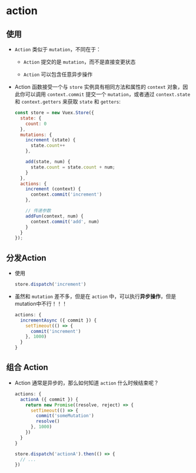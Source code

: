 # action

## 使用

+ `Action` 类似于 `mutation`，不同在于：

  - `Action` 提交的是 `mutation`，而不是直接变更状态

  - `Action` 可以包含任意异步操作

+ Action 函数接受一个与 `store` 实例具有相同方法和属性的 `context` 对象，因此你可以调用 `context.commit` 提交一个 `mutation`，或者通过 `context.state` 和 `context.getters` 来获取 `state` 和 `getters`:

    ```js
    const store = new Vuex.Store({
      state: {
        count: 0
      },
      mutations: {
        increment (state) {
          state.count++
        },

        add(state, num) {
          state.count = state.count + num;
        }
      },
      actions: {
        increment (context) {
          context.commit('increment')
        },

        // 传递参数
        addFun(context, num) {
          context.commit('add', num)
        }
      }
    });
    ```

## 分发Action

+ 使用

    ```js
    store.dispatch('increment')
    ```

+ 虽然和 `mutation` 差不多，但是在 `action` 中，可以执行**异步操作**，但是mutation中不行！！！

    ```js
    actions: {
      incrementAsync ({ commit }) {
        setTimeout(() => {
          commit('increment')
        }, 1000)
      }
    }
    ```

## 组合 Action

+ Action 通常是异步的，那么如何知道 `action` 什么时候结束呢？

    ```js
    actions: {
      actionA ({ commit }) {
        return new Promise((resolve, reject) => {
          setTimeout(() => {
            commit('someMutation')
            resolve()
          }, 1000)
        })
      }
    }
    ```

    ```js
    store.dispatch('actionA').then(() => {
      // ...
    })
    ```
